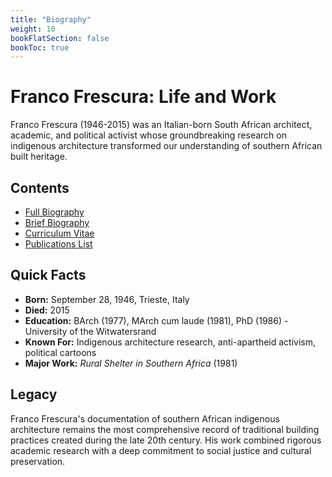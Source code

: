 ```yaml
---
title: "Biography"
weight: 10
bookFlatSection: false
bookToc: true
---
```


# Franco Frescura: Life and Work

Franco Frescura (1946-2015) was an Italian-born South African architect, academic, and political activist whose groundbreaking research on indigenous architecture transformed our understanding of southern African built heritage.

## Contents

- [Full Biography](full-biography/)
- [Brief Biography](brief-biography/)
- [Curriculum Vitae](curriculum-vitae/)
- [Publications List](publications/)

## Quick Facts

- **Born:** September 28, 1946, Trieste, Italy
- **Died:** 2015
- **Education:** BArch (1977), MArch cum laude (1981), PhD (1986) - University of the Witwatersrand
- **Known For:** Indigenous architecture research, anti-apartheid activism, political cartoons
- **Major Work:** *Rural Shelter in Southern Africa* (1981)

## Legacy

Franco Frescura's documentation of southern African indigenous architecture remains the most comprehensive record of traditional building practices created during the late 20th century. His work combined rigorous academic research with a deep commitment to social justice and cultural preservation.
